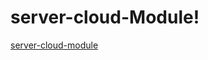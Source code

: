 # server-cloud-Module!

[server-cloud-module](https://github.com/user-attachments/assets/4157a570-a4f6-4960-b088-0afddf7c4c70)

